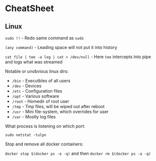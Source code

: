 # CheatSheet

## Linux

`sudo !!` - Redo same command as `sudo`

`(any command)` - Leading space will not put it into history

`cat file | tee -a log | cat > /dev/null` - Here `tee` intercepts into pipe and logs what was streamed

Notable or unobvious linux dirs:

- `/bin` - Executbles of all users
- `/dev` - Devices
- `/etc` - Configuration files
- `/opt` - Various software
- `/root` - Homedir of root user
- `/tmp` - Tmp files, will be wiped out after reboot
- `/usr` - Mini file-system, which overrides for user
- `/var` - Mostly log files

What process is listening on which port:

`sudo netstat -tulpn`

Stop and remove all docker containers:

`docker stop $(docker ps -a -q)` and then `docker rm $(docker ps -a -q)`
